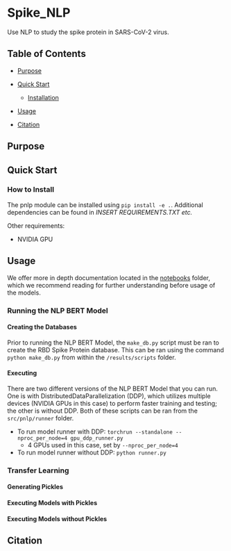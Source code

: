 # Spike_NLP
Use NLP to study the spike protein in SARS-CoV-2 virus.

## Table of Contents
* [Purpose](https://github.com/hubin-keio/Spike_NLP?tab=readme-ov-file#purpose)

* [Quick Start](https://github.com/hubin-keio/Spike_NLP?tab=readme-ov-file#quick-start)

  - [Installation](https://github.com/hubin-keio/Spike_NLP?tab=readme-ov-file#how-to-install)

* [Usage](https://github.com/hubin-keio/Spike_NLP?tab=readme-ov-file#usage)

* [Citation](https://github.com/hubin-keio/Spike_NLP?tab=readme-ov-file#citation)

## Purpose

## Quick Start
### How to Install
The pnlp module can be installed using `pip install -e .`. Additional dependencies can be found in *INSERT REQUIREMENTS.TXT etc.*

Other requirements:
- NVIDIA GPU

## Usage
We offer more in depth documentation located in the [notebooks](https://github.com/hubin-keio/Spike_NLP/tree/master/notebooks) folder, which we recommend reading for further understanding before usage of the models.

### Running the NLP BERT Model
#### Creating the Databases
Prior to running the NLP BERT Model, the `make_db.py` script must be ran to create the RBD Spike Protein database. This can be ran using the command `python make_db.py` from within the `/results/scripts` folder.
#### Executing
There are two different versions of the NLP BERT Model that you can run. One is with DistributedDataParallelization (DDP), which utilizes multiple devices (NVIDIA GPUs in this case) to perform faster training and testing; the other is without DDP. Both of these scripts can be ran from the `src/pnlp/runner` folder.
- To run model runner with DDP: `torchrun --standalone --nproc_per_node=4 gpu_ddp_runner.py`
  - 4 GPUs used in this case, set by `--nproc_per_node=4`
- To run model runner without DDP: `python runner.py`

### Transfer Learning
#### Generating Pickles
#### Executing Models with Pickles
#### Executing Models without Pickles

## Citation
